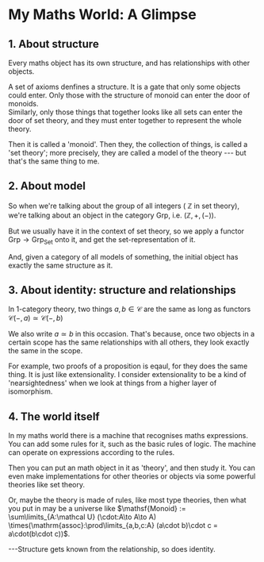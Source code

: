 # My Maths World: A Glimpse

## 1. About structure

Every maths object has its own structure,
and has relationships with other objects.

A set of axioms denfines a structure. It is a gate that
only some objects could enter.
Only those with the structure of monoid can enter the door of monoids.\
Similarly, only those things that together looks like all sets can enter
the door of set theory, and they must enter together
to represent the whole theory.

Then it is called a 'monoid'.
Then they, the collection of things, is called a 'set theory';
more precisely, they are called a model of the theory --- but
that's the same thing to me.

## 2. About model

So when we're talking about the group of all integers
( $\mathbb Z$ in set theory),
we're talking about an object in the category $\mathsf{Grp}$,
i.e. $(\mathbb Z, +, (-))$.

But we usually have it in the context of set theory, so we apply a
functor $\mathsf{Grp} \to \mathsf{Grp}_{\mathsf{Set}}$ onto it,
and get the set-representation of it.

And, given a category of all models of something, the initial object
has exactly the same structure as it.

## 3. About identity: structure and relationships

In 1-category theory, two things $a, b \in \mathcal C$ are the same
as long as functors $\mathcal C(-, a) \simeq \mathcal C(-, b)$

We also write $a \simeq b$ in this occasion. That's because,
once two objects in a certain scope has the same relationships
with all others, they look exactly the same in the scope.

For example, two proofs of a proposition is eqaul,
for they does the same thing.
It is just like extensionality. I consider extensionality to be a kind of
'nearsightedness' when we look at things from a higher layer of isomorphism.

## 4. The world itself

In my maths world there is a machine that recognises maths expressions.
You can add some rules for it, such as the basic rules of logic.
The machine can operate on expressions according to the rules.

Then you can put an math object in it as 'theory', and then study it.
You can even make implementations for other theories or objects via
some powerful theories like set theory.

Or, maybe the theory is made of rules, like most type theories,
then what you put in may be a universe like
$\mathsf{Monoid} := \sum\limits_{A:\mathcal U} (\cdot:A\to A\to A)
\times(\mathrm{assoc}:\prod\limits_{a,b,c:A} (a\cdot b)\cdot c = a\cdot(b\cdot c))$.

---Structure gets known from the relationship, so does identity.
